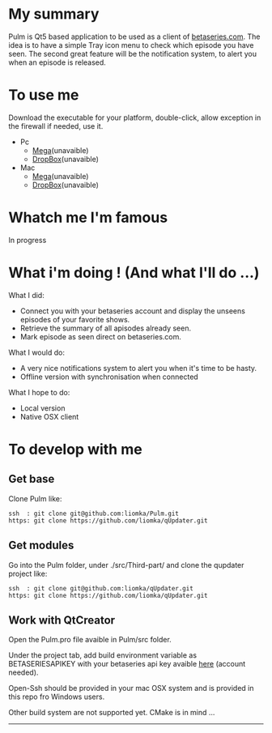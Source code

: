 # My summary #
Pulm is Qt5 based application to be used as a client of [betaseries.com](http://www.betaseries.com). The idea is to have a simple Tray icon menu to check which episode you have seen. The second great feature will be the notification system, to alert you when an episode is released.

# To use me #
Download the executable for your platform, double-click, allow exception in the firewall if needed, use it.
* Pc
  * [Mega]()(unavaible)
  * [DropBox]()(unavaible)
* Mac
  * [Mega]()(unavaible)
  * [DropBox]()(unavaible)

# Whatch me I'm famous #
In progress

# What i'm doing ! (And what I'll do ...) #
What I did:
* Connect you with your betaseries account and display the unseens episodes of your favorite shows.
* Retrieve the summary of all apisodes already seen.
* Mark episode as seen direct on betaseries.com.

What I would do:
* A very nice notifications system to alert you when it's time to be hasty.
* Offline version with synchronisation when connected

What I hope to do:
* Local version
* Native OSX client

# To develop with me #
## Get base ##
Clone Pulm like:

    ssh  : git clone git@github.com:liomka/Pulm.git
    https: git clone https://github.com/liomka/qUpdater.git

## Get modules ##
Go into the Pulm folder, under ./src/Third-part/ and clone the qupdater project like:

    ssh  : git clone git@github.com:liomka/qUpdater.git
    https: git clone https://github.com/liomka/qUpdater.git

## Work with QtCreator ##
Open the Pulm.pro file avaible in Pulm/src folder.

Under the project tab, add build environment variable as BETASERIESAPIKEY with your betaseries api key avaible [here](http://www.betaseries.com/api/) (account needed).

Open-Ssh should be provided in your mac OSX system and is provided in this repo fro Windows users.

Other build system are not supported yet. CMake is in mind ...

----
